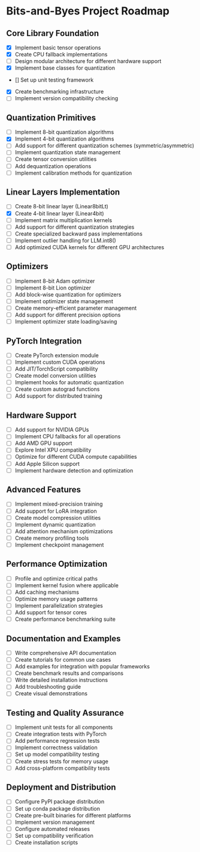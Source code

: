 # Bits-and-Byes Project Roadmap

## Core Library Foundation
- [X] Implement basic tensor operations
- [X] Create CPU fallback implementations
- [ ] Design modular architecture for different hardware support
- [X] Implement base classes for quantization
- [] Set up unit testing framework
- [X] Create benchmarking infrastructure
- [ ] Implement version compatibility checking

## Quantization Primitives
- [ ] Implement 8-bit quantization algorithms
- [X] Implement 4-bit quantization algorithms
- [ ] Add support for different quantization schemes (symmetric/asymmetric)
- [ ] Implement quantization state management
- [ ] Create tensor conversion utilities
- [ ] Add dequantization operations
- [ ] Implement calibration methods for quantization

## Linear Layers Implementation
- [ ] Create 8-bit linear layer (Linear8bitLt)
- [X] Create 4-bit linear layer (Linear4bit)
- [ ] Implement matrix multiplication kernels
- [ ] Add support for different quantization strategies
- [ ] Create specialized backward pass implementations
- [ ] Implement outlier handling for LLM.int8()
- [ ] Add optimized CUDA kernels for different GPU architectures

## Optimizers
- [ ] Implement 8-bit Adam optimizer
- [ ] Implement 8-bit Lion optimizer
- [ ] Add block-wise quantization for optimizers
- [ ] Implement optimizer state management
- [ ] Create memory-efficient parameter management
- [ ] Add support for different precision options
- [ ] Implement optimizer state loading/saving

## PyTorch Integration
- [ ] Create PyTorch extension module
- [ ] Implement custom CUDA operations
- [ ] Add JIT/TorchScript compatibility
- [ ] Create model conversion utilities
- [ ] Implement hooks for automatic quantization
- [ ] Create custom autograd functions
- [ ] Add support for distributed training

## Hardware Support
- [ ] Add support for NVIDIA GPUs
- [ ] Implement CPU fallbacks for all operations
- [ ] Add AMD GPU support
- [ ] Explore Intel XPU compatibility
- [ ] Optimize for different CUDA compute capabilities
- [ ] Add Apple Silicon support
- [ ] Implement hardware detection and optimization

## Advanced Features
- [ ] Implement mixed-precision training
- [ ] Add support for LoRA integration
- [ ] Create model compression utilities
- [ ] Implement dynamic quantization
- [ ] Add attention mechanism optimizations
- [ ] Create memory profiling tools
- [ ] Implement checkpoint management

## Performance Optimization
- [ ] Profile and optimize critical paths
- [ ] Implement kernel fusion where applicable
- [ ] Add caching mechanisms
- [ ] Optimize memory usage patterns
- [ ] Implement parallelization strategies
- [ ] Add support for tensor cores
- [ ] Create performance benchmarking suite

## Documentation and Examples
- [ ] Write comprehensive API documentation
- [ ] Create tutorials for common use cases
- [ ] Add examples for integration with popular frameworks
- [ ] Create benchmark results and comparisons
- [ ] Write detailed installation instructions
- [ ] Add troubleshooting guide
- [ ] Create visual demonstrations

## Testing and Quality Assurance
- [ ] Implement unit tests for all components
- [ ] Create integration tests with PyTorch
- [ ] Add performance regression tests
- [ ] Implement correctness validation
- [ ] Set up model compatibility testing
- [ ] Create stress tests for memory usage
- [ ] Add cross-platform compatibility tests

## Deployment and Distribution
- [ ] Configure PyPI package distribution
- [ ] Set up conda package distribution
- [ ] Create pre-built binaries for different platforms
- [ ] Implement version management
- [ ] Configure automated releases
- [ ] Set up compatibility verification
- [ ] Create installation scripts 
